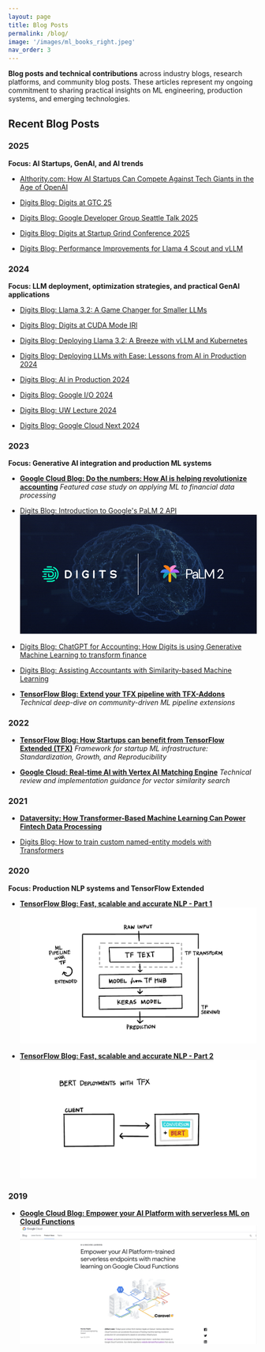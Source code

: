 ```yaml
---
layout: page
title: Blog Posts
permalink: /blog/
image: '/images/ml_books_right.jpeg'
nav_order: 3
---
```


**Blog posts and technical contributions** across industry blogs, research platforms, and community blog posts. These articles represent my ongoing commitment to sharing practical insights on ML engineering, production systems, and emerging technologies.

## Recent Blog Posts

### 2025

**Focus: AI Startups, GenAI, and AI trends**

* [AIthority.com: How AI Startups Can Compete Against Tech Giants in the Age of OpenAI](https://aithority.com/machine-learning/how-ai-startups-can-compete-against-tech-giants-in-the-age-of-openai/)

* [Digits Blog: Digits at GTC 25](https://digits.com/blog/digits-at-gtc-25/)

* [Digits Blog: Google Developer Group Seattle Talk 2025](https://digits.com/blog/google-developer-group-seattle-talk-2025/)

* [Digits Blog: Digits at Startup Grind Conference 2025](https://digits.com/blog/digits-at-startup-grind-conference-2025/)

* [Digits Blog: Performance Improvements for Llama 4 Scout and vLLM](https://digits.com/blog/performance-improvements-llama4-scout/)

### 2024

**Focus: LLM deployment, optimization strategies, and practical GenAI applications**

* [Digits Blog: Llama 3.2: A Game Changer for Smaller LLMs](https://digits.com/blog/llama-3-2-a-game-changer-for-smaller-llms/)

* [Digits Blog: Digits at CUDA Mode IRl](https://digits.com/blog/digits-at-cuda-mode-irl/)

* [Digits Blog: Deploying Llama 3.2: A Breeze with vLLM and Kubernetes](https://digits.com/blog/deploying-llama-3-2-a-breeze-with-vllm-and-kubernetes/)

* [Digits Blog: Deploying LLMs with Ease: Lessons from AI in Production 2024](https://digits.com/blog/deploying-llms-with-ease/)

* [Digits Blog: AI in Production 2024](https://digits.com/blog/ai-in-production-2024/)

* [Digits Blog: Google I/O 2024](https://digits.com/blog/google-io-2024/)

* [Digits Blog: UW Lecture 2024](https://digits.com/blog/uw-lecture-2024/)

* [Digits Blog: Google Cloud Next 2024](https://digits.com/blog/google-cloud-next-2024/)

### 2023

**Focus: Generative AI integration and production ML systems**

* **[Google Cloud Blog: Do the numbers: How AI is helping revolutionize accounting](https://cloud.google.com/blog/products/ai-machine-learning/digits-is-revolutionizing-accounting-with-google-cloud-ml)**
  *Featured case study on applying ML to financial data processing*

* [Digits Blog: Introduction to Google's PaLM 2 API](https://digits.com/developer/posts/introduction-to-googles-palm-2-api/)
![Introduction to Google's PaLM 2 API](/images/palm-header.png)

* [Digits Blog: ChatGPT for Accounting: How Digits is using Generative Machine Learning to transform finance](https://digits.com/developer/posts/assisting-accountants-with-generative-machine-learning/)

* [Digits Blog: Assisting Accountants with Similarity-based Machine Learning](https://digits.com/developer/posts/assisting-accountants-with-similarity-based-machine-learning/)

* **[TensorFlow Blog: Extend your TFX pipeline with TFX-Addons](https://blog.tensorflow.org/2023/02/extend-your-tfx-pipeline-with-tfx-addons.html)**
  *Technical deep-dive on community-driven ML pipeline extensions*

### 2022

* **[TensorFlow Blog: How Startups can benefit from TensorFlow Extended (TFX)](https://blog.tensorflow.org/2022/10/how-startups-can-benefit-from-tfx.html)**
  *Framework for startup ML infrastructure: Standardization, Growth, and Reproducibility*

* **[Google Cloud: Real-time AI with Vertex AI Matching Engine](https://cloud.google.com/blog/products/ai-machine-learning/real-time-ai-with-google-cloud-vertex-ai)**
  *Technical review and implementation guidance for vector similarity search*

### 2021

* **[Dataversity: How Transformer-Based Machine Learning Can Power Fintech Data Processing](https://www.dataversity.net/how-transformer-based-machine-learning-can-power-fintech-data-processing/)**

* [Digits Blog: How to train custom named-entity models with Transformers](https://developer.digits.com/2021/09/15/training-and-deploying-state-of-the-art-transformer-models-at-digits/)

### 2020

**Focus: Production NLP systems and TensorFlow Extended**

* **[TensorFlow Blog: Fast, scalable and accurate NLP - Part 1](https://blog.tensorflow.org/2020/03/part-1-fast-scalable-and-accurate-nlp-tensorflow-deploying-bert.html)**
![BERT TFX Deployment](/images/publications_Bert_TFX_1.png)

* **[TensorFlow Blog: Fast, scalable and accurate NLP - Part 2](https://blog.tensorflow.org/2020/06/part-2-fast-scalable-and-accurate-nlm.html)**
![BERT TFX Implementation](/images/publications_Bert_TFX_2.png)

### 2019

* **[Google Cloud Blog: Empower your AI Platform with serverless ML on Cloud Functions](https://cloud.google.com/blog/products/ai-machine-learning/empower-your-ai-platform-trained-serverless-endpoints-with-machine-learning-on-google-cloud-functions)**
![Serverless ML Architecture](/images/publications_google_cloud_functions.png)
